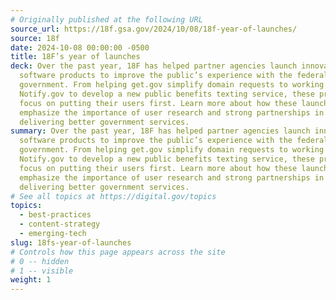 ```yaml
---
# Originally published at the following URL
source_url: https://18f.gsa.gov/2024/10/08/18f-year-of-launches/
source: 18f
date: 2024-10-08 00:00:00 -0500
title: 18F’s year of launches
deck: Over the past year, 18F has helped partner agencies launch innovative
  software products to improve the public’s experience with the federal
  government. From helping get.gov simplify domain requests to working with
  Notify.gov to develop a new public benefits texting service, these projects
  focus on putting their users first. Learn more about how these launches
  emphasize the importance of user research and strong partnerships in
  delivering better government services.
summary: Over the past year, 18F has helped partner agencies launch innovative
  software products to improve the public’s experience with the federal
  government. From helping get.gov simplify domain requests to working with
  Notify.gov to develop a new public benefits texting service, these projects
  focus on putting their users first. Learn more about how these launches
  emphasize the importance of user research and strong partnerships in
  delivering better government services.
# See all topics at https://digital.gov/topics
topics:
  - best-practices
  - content-strategy
  - emerging-tech
slug: 18fs-year-of-launches
# Controls how this page appears across the site
# 0 -- hidden
# 1 -- visible
weight: 1
---
```

